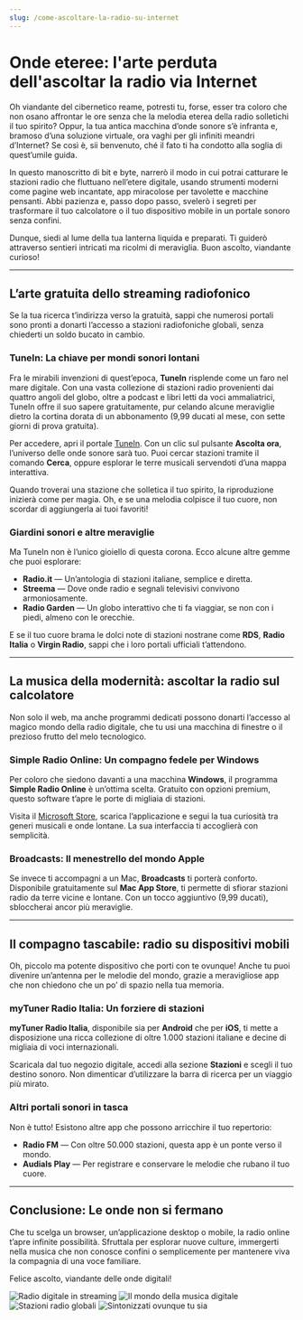 ```yaml
---
slug: /come-ascoltare-la-radio-su-internet
---
```


# Onde eteree: l'arte perduta dell'ascoltar la radio via Internet

Oh viandante del cibernetico reame, potresti tu, forse, esser tra coloro che non osano affrontar le ore senza che la melodia eterea della radio solletichi il tuo spirito? Oppur, la tua antica macchina d’onde sonore s’è infranta e, bramoso d’una soluzione virtuale, ora vaghi per gli infiniti meandri d’Internet? Se così è, sii benvenuto, ché il fato ti ha condotto alla soglia di quest’umile guida.

In questo manoscritto di bit e byte, narrerò il modo in cui potrai catturare le stazioni radio che fluttuano nell’etere digitale, usando strumenti moderni come pagine web incantate, app miracolose per tavolette e macchine pensanti. Abbi pazienza e, passo dopo passo, svelerò i segreti per trasformare il tuo calcolatore o il tuo dispositivo mobile in un portale sonoro senza confini.

Dunque, siedi al lume della tua lanterna liquida e preparati. Ti guiderò attraverso sentieri intricati ma ricolmi di meraviglia. Buon ascolto, viandante curioso!

---

## L’arte gratuita dello streaming radiofonico

Se la tua ricerca t’indirizza verso la gratuità, sappi che numerosi portali sono pronti a donarti l’accesso a stazioni radiofoniche globali, senza chiederti un soldo bucato in cambio.

### TuneIn: La chiave per mondi sonori lontani

Fra le mirabili invenzioni di quest’epoca, **TuneIn** risplende come un faro nel mare digitale. Con una vasta collezione di stazioni radio provenienti dai quattro angoli del globo, oltre a podcast e libri letti da voci ammaliatrici, TuneIn offre il suo sapere gratuitamente, pur celando alcune meraviglie dietro la cortina dorata di un abbonamento (9,99 ducati al mese, con sette giorni di prova gratuita).

Per accedere, apri il portale [TuneIn](https://tunein.com/). Con un clic sul pulsante **Ascolta ora**, l’universo delle onde sonore sarà tuo. Puoi cercar stazioni tramite il comando **Cerca**, oppure esplorar le terre musicali servendoti d’una mappa interattiva.

Quando troverai una stazione che solletica il tuo spirito, la riproduzione inizierà come per magia. Oh, e se una melodia colpisce il tuo cuore, non scordar di aggiungerla ai tuoi favoriti!

### Giardini sonori e altre meraviglie

Ma TuneIn non è l’unico gioiello di questa corona. Ecco alcune altre gemme che puoi esplorare:

- **Radio.it** — Un’antologia di stazioni italiane, semplice e diretta.
- **Streema** — Dove onde radio e segnali televisivi convivono armoniosamente.
- **Radio Garden** — Un globo interattivo che ti fa viaggiar, se non con i piedi, almeno con le orecchie.

E se il tuo cuore brama le dolci note di stazioni nostrane come **RDS**, **Radio Italia** o **Virgin Radio**, sappi che i loro portali ufficiali t’attendono.

---

## La musica della modernità: ascoltar la radio sul calcolatore

Non solo il web, ma anche programmi dedicati possono donarti l’accesso al magico mondo della radio digitale, che tu usi una macchina di finestre o il prezioso frutto del melo tecnologico.

### Simple Radio Online: Un compagno fedele per Windows

Per coloro che siedono davanti a una macchina **Windows**, il programma **Simple Radio Online** è un’ottima scelta. Gratuito con opzioni premium, questo software t’apre le porte di migliaia di stazioni.

Visita il [Microsoft Store](https://microsoft.com), scarica l’applicazione e segui la tua curiosità tra generi musicali e onde lontane. La sua interfaccia ti accoglierà con semplicità.

### Broadcasts: Il menestrello del mondo Apple

Se invece ti accompagni a un Mac, **Broadcasts** ti porterà conforto. Disponibile gratuitamente sul **Mac App Store**, ti permette di sfiorar stazioni radio da terre vicine e lontane. Con un tocco aggiuntivo (9,99 ducati), sbloccherai ancor più meraviglie.

---

## Il compagno tascabile: radio su dispositivi mobili

Oh, piccolo ma potente dispositivo che porti con te ovunque! Anche tu puoi divenire un’antenna per le melodie del mondo, grazie a meravigliose app che non chiedono che un po’ di spazio nella tua memoria.

### myTuner Radio Italia: Un forziere di stazioni

**myTuner Radio Italia**, disponibile sia per **Android** che per **iOS**, ti mette a disposizione una ricca collezione di oltre 1.000 stazioni italiane e decine di migliaia di voci internazionali.

Scaricala dal tuo negozio digitale, accedi alla sezione **Stazioni** e scegli il tuo destino sonoro. Non dimenticar d’utilizzare la barra di ricerca per un viaggio più mirato.

### Altri portali sonori in tasca

Non è tutto! Esistono altre app che possono arricchire il tuo repertorio:

- **Radio FM** — Con oltre 50.000 stazioni, questa app è un ponte verso il mondo.
- **Audials Play** — Per registrare e conservare le melodie che rubano il tuo cuore.

---

## Conclusione: Le onde non si fermano

Che tu scelga un browser, un’applicazione desktop o mobile, la radio online t’apre infinite possibilità. Sfruttala per esplorar nuove culture, immergerti nella musica che non conosce confini o semplicemente per mantenere viva la compagnia di una voce familiare.

Felice ascolto, viandante delle onde digitali!

![Radio digitale in streaming](https://www.impresaitalia.info/articoli/build/docs/img/radio-1.jpg)
![Il mondo della musica digitale](https://www.impresaitalia.info/articoli/build/docs/img/radio-2.jpg)
![Stazioni radio globali](https://www.impresaitalia.info/articoli/build/docs/img/radio-3.jpg)
![Sintonizzati ovunque tu sia](https://www.impresaitalia.info/articoli/build/docs/img/radio-4.jpg)
